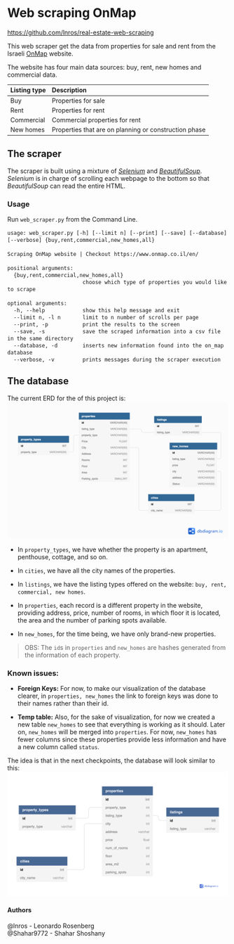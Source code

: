 # Web scraping OnMap
https://github.com/lnros/real-estate-web-scraping

This web scraper get the data from properties for sale and rent from  the Israeli [OnMap](https://www.onmap.co.il/en/)  website.

The website has four main data sources: buy, rent, new homes and commercial data.

| **Listing type** | **Description**|
| :-------------|:---------------|
| Buy | Properties for sale |
| Rent | Properties for rent |
| Commercial | Commercial properties for rent|
| New homes| Properties that are on planning or construction phase|


## The scraper

The scraper is built using a mixture of [*Selenium*][selenium-site] and [*BeautifulSoup*][bs4-site].
*Selenium* is in charge of scrolling each webpage to the bottom so that *BeautifulSoup* can read the entire HTML.

### Usage

Run `web_scraper.py` from the Command Line.

```
usage: web_scraper.py [-h] [--limit n] [--print] [--save] [--database] [--verbose] {buy,rent,commercial,new_homes,all}

Scraping OnMap website | Checkout https://www.onmap.co.il/en/

positional arguments:
  {buy,rent,commercial,new_homes,all}
                        choose which type of properties you would like to scrape

optional arguments:
  -h, --help            show this help message and exit
  --limit n, -l n       limit to n number of scrolls per page
  --print, -p           print the results to the screen
  --save, -s            save the scraped information into a csv file in the same directory
  --database, -d        inserts new information found into the on_map database
  --verbose, -v         prints messages during the scraper execution

```


## The database

The current ERD for the of this project is:
![](db/temp_ERD.png)

- In `property_types`, we have whether the property is an apartment, penthouse, cottage, and so on.

- In `cities`, we have all the city names of the properties.

- In `listings`, we have the listing types offered on the website: `buy, rent, commercial, new homes`.

- In `properties`, each record is a different property in the website, providing address, price, number of rooms, in which floor it is located, the area and the number of parking spots available.

- In `new_homes`, for the time being, we have only brand-new properties.

> OBS: The `id`s in `properties` and `new_homes` are hashes generated from the information of each property. 

### Known issues:

- **Foreign Keys:** For now, to make our visualization of the database clearer, in `properties, new_homes` the link to foreign keys was done to their names rather than their id.

- **Temp table:** Also, for the sake of visualization, for now we created a new table `new_homes` to see that everything is working as it should. 
Later on, `new_homes` will be merged into `properties`.
For now, `new_homes` has fewer columns since these properties provide less information and have a new column called `status`.

The idea is that in the next checkpoints, the database will look similar to this:
![](db/ERD.png)

#### Authors
@lnros - Leonardo Rosenberg <br>
@Shahar9772 - Shahar Shoshany


[selenium-site]: https://selenium-python.readthedocs.io/

[bs4-site]: https://readthedocs.org/projects/beautiful-soup-4/